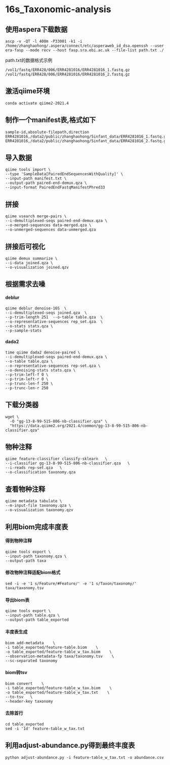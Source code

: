 # 16s_Taxonomic-analysis
## 使用aspera下载数据
```
ascp -v -QT -l 400m -P33001 -k1 -i /home/zhanghaohong/.aspera/connect/etc/asperaweb_id_dsa.openssh --user era-fasp --mode recv --host fasp.sra.ebi.ac.uk --file-list path.txt ./
```
path.txt的数据格式示例
```
/vol1/fastq/ERR428/006/ERR4281016/ERR4281016_1.fastq.gz
/vol1/fastq/ERR428/006/ERR4281016/ERR4281016_2.fastq.gz
```
## 激活qiime环境
```
conda activate qiime2-2021.4
```
## 制作一个manifest表,格式如下
```
sample-id,absolute-filepath,direction
ERR4281016,/data2/public/zhanghaohong/5infant_data/ERR4281016_1.fastq.gz,forward
ERR4281016,/data2/public/zhanghaohong/5infant_data/ERR4281016_2.fastq.gz,reverse
```
## 导入数据
```
qiime tools import \
--type 'SampleData[PairedEndSequencesWithQuality]' \
--input-path manifest.txt \
--output-path paired-end-demux.qza \
--input-format PairedEndFastqManifestPhred33
```

## 拼接
```
qiime vsearch merge-pairs \
--i-demultiplexed-seqs paired-end-demux.qza \
--o-merged-sequences data-merged.qza \
--o-unmerged-sequences data-unmerged.qza
```
## 拼接后可视化
```
qiime demux summarize \
--i-data joined.qza \
--o-visualization joined.qzv
```
## 根据需求去噪
#### deblur
```
qiime deblur denoise-16S  \
--i-demultiplexed-seqs joined.qza  \
--p-trim-length 251  --o-table table.qza  \
--o-representative-sequences rep_set.qza  \
--o-stats stats.qza \
--p-sample-stats
```
#### dada2
```
time qiime dada2 denoise-paired \
--i-demultiplexed-seqs paired-end-demux.qza \
--o-table table.qza \
--o-representative-sequences rep-set.qza \
--o-denoising-stats stats.qza \
--p-trim-left-f 0 \
--p-trim-left-r 0 \
--p-trunc-len-f 250 \
--p-trunc-len-r 250
```
## 下载分类器
```
wget \
  -O "gg-13-8-99-515-806-nb-classifier.qza" \
  "https://data.qiime2.org/2021.4/common/gg-13-8-99-515-806-nb-classifier.qza"
```
## 物种注释
```
qiime feature-classifier classify-sklearn   \
--i-classifier gg-13-8-99-515-806-nb-classifier.qza   \
--i-reads rep-set.qza   \
--o-classification taxonomy.qza
```
## 查看物种注释
```
qiime metadata tabulate \
--m-input-file taxonomy.qza \
--o-visualization taxonomy.qzv
```
## 利用biom完成丰度表
#### 得到物种注释
```
qiime tools export \
--input-path taxonomy.qza \
--output-path taxa
```
#### 修改物种注释适配biom格式
```
sed -i -e '1 s/Feature/#Feature/' -e '1 s/Taxon/taxonomy/' taxa/taxonomy.tsv
```
#### 导出biom表
```
qiime tools export \
--input-path table.qza \
--output-path table_exported
```
#### 丰度表生成
```
biom add-metadata    \
-i table_exported/feature-table.biom    \
-o table_exported/feature-table_w_tax.biom    \
--observation-metadata-fp taxa/taxonomy.tsv    \
--sc-separated taxonomy
```
#### biom转tsv
```
biom convert    \
-i table_exported/feature-table_w_tax.biom    \
-o table_exported/feature-table_w_tax.txt    \
--to-tsv   \
--header-key taxonomy
```
#### 去除首行
```
cd table_exported
sed -i '1d' feature-table_w_tax.txt
```
## 利用adjust-abundance.py得到最终丰度表
```
python adjust-abundance.py -i feature-table_w_tax.txt -o abundance.csv
```
